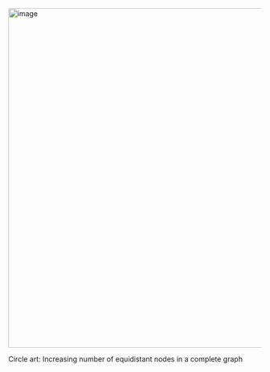 <img width="676" alt="image" src="https://github.com/jconorgrogan/EquidisdantCircleArt/assets/130090573/a9b6b4bf-54c8-4195-85d7-e9583a3556be">

Circle art: Increasing number of equidistant nodes in a complete graph 
